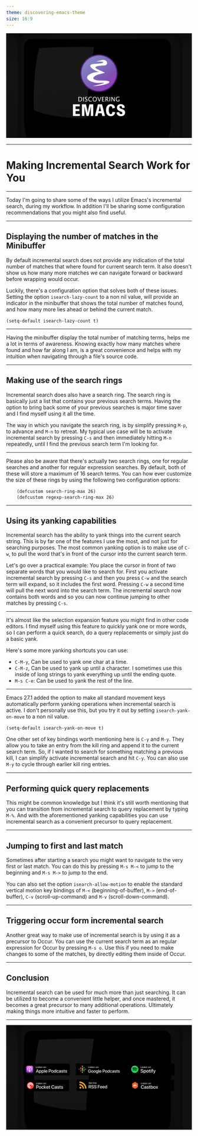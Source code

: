 ```yaml
---
theme: discovering-emacs-theme
size: 16:9
---
```


![bg contain](./images/intro-cover.png)

---

# Making Incremental Search Work for You

---

Today I'm going to share some of the ways I utilize Emacs's incremental search, during my workflow. In addition I'll be sharing some configuration recommendations that you might also find useful.

---

## Displaying the number of matches in the Minibuffer

By default incremental search does not provide any indication of the total number of matches that where found for current search term. It also doesn't show us how many more matches we can navigate forward or backward before wrapping would occur.

Luckily, there's a configuration option that solves both of these issues. Setting the option `isearch-lazy-count` to a non nil value, will provide an indicator in the minibuffer that shows the total number of matches found, and how many more lies ahead or behind the current match.

```Lisp
(setq-default isearch-lazy-count t)
```

---

Having the minibuffer display the total number of matching terms, helps me a lot in terms of awareness. Knowing exactly how many matches where found and how far along I am, is a great convenience and helps with my intuition when navigating through a file's source code.

---

## Making use of the search rings

Incremental search does also have a search ring. The search ring is basically just a list that contains your previous search terms. Having the option to bring back some of your previous searches is major time saver and I find myself using it all the time.

The way in which you navigate the search ring, is by simplify pressing `M-p`, to advance and `M-n` to retreat. My typical use case will be to activate incremental search by pressing `C-s` and then immediately hitting `M-n` repeatedly, until I find the previous search term I'm looking for.

---

Please also be aware that there's actually two search rings, one for regular searches and another for regular expression searches. By default, both of these will store a maximum of 16 search terms. You can how ever customize the size of these rings by using the following two configuration options:

```Lisp
    (defcustom search-ring-max 26)
    (defcustom regexp-search-ring-max 26)
```

---

## Using its yanking capabilities

Incremental search has the ability to yank things into the current search string. This is by far one of the features I use the most, and not just for searching purposes. The most common yanking option is to make use of `C-w`, to pull the word that's in front of the cursor into the current search term.

Let's go over a practical example: You place the cursor in front of two separate words that you would like to search for. First you activate incremental search by pressing `C-s` and then you press `C-w` and the search term will expand, so it includes the first word. Pressing `C-w` a second time will pull the next word into the search term. The incremental search now contains both words and so you can now continue jumping to other matches by pressing `C-s`.

---

It's almost like the selection expansion feature you might find in other code editors. I find myself using this feature to quickly yank one or more words, so I can perform a quick search, do a query replacements or simply just do a basic yank.

Here's some more yanking shortcuts you can use:

- `C-M-y`, Can be used to yank one char at a time.
- `C-M-z`, Can be used to yank up until a character. I sometimes use this inside of long strings to yank everything up until the ending quote.
- `M-s C-e`: Can be used to yank the rest of the line.

---

Emacs 27.1 added the option to make all standard movement keys automatically perform yanking operations when incremental search is active. I don't personally use this, but you try it out by setting `isearch-yank-on-move` to a non nil value.

```Lisp
(setq-default isearch-yank-on-move t)
```

One other set of key bindings worth mentioning here is `C-y` and `M-y`. They allow you to take an entry from the kill ring and append it to the current search term. So, if I wanted to search for something matching a previous kill, I can simplify activate incremental search and hit `C-y`. You can also use `M-y` to cycle through earlier kill ring entries.

---

## Performing quick query replacements

This might be common knowledge but I think it's still worth mentioning that you can transition from incremental search to query replacement by typing `M-%`. And with the aforementioned yanking capabilities you can use incremental search as a convenient precursor to query replacement.

---

## Jumping to first and last match

Sometimes after starting a search you might want to navigate to the very first or last match. You can do this by pressing `M-s M-<` to jump to the beginning and `M-s M->` to jump to the end.

You can also set the option `isearch-allow-motion` to enable the standard vertical motion key bindings of `M-<` (beginning-of-buffer), `M->` (end-of-buffer), `C-v` (scroll-up-command) and `M-v` (scroll-down-command).

---

## Triggering occur form incremental search

Another great way to make use of incremental search is by using it as a precursor to Occur. You can use the current search term as an regular expression for Occur by pressing `M-s o`. Use this if you need to make changes to some of the matches, by directly editing them inside of Occur.

---

## Conclusion

Incremental search can be used for much more than just searching. It can be utilized to become a convenient little helper, and once mastered, it becomes a great precursor to many additional operations. Ultimately making things more intuitive and faster to perform.

---

![bg contain](./images/outro-cover.png)
